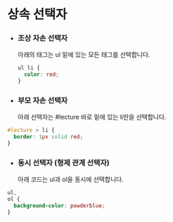 # 상속 선택자

- ### 조상 자손 선택자</br>
  아래의 태그는 ul 밑에 있는 모든 태그를 선택합니다.
  ```css
  ul li {
    color: red;
  }
  ```
- ### 부모 자손 선택자</br>
  아래 선택자는 #lecture 바로 밑에 있는 li만을 선택합니다.

```css
#lecture > li {
  border: 1px solid red;
}
```

- ### 동시 선택자 (형제 관계 선택자)</br>
  아래 코드는 ul과 ol을 동시에 선택합니다.

```css
ul,
ol {
  background-color: powderblue;
}
```
